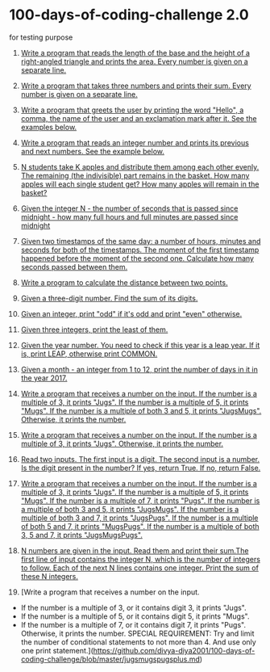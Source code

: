 # 100-days-of-coding-challenge 2.0
for testing purpose

1. [Write a program that reads the length of the base and the height of a right-angled triangle and prints the area. Every number is given on a separate line.](https://github.com/divya-diya2001/100-days-of-coding-challenge/blob/master/area%20of%20triangle.md)

2. [Write a program that takes three numbers and prints their sum. Every number is given on a separate line.](https://github.com/divya-diya2001/100-days-of-coding-challenge/blob/master/sum%20of%20three%20numbers.md)

3. [Write a program that greets the user by printing the word "Hello", a comma, the name of the user and an exclamation mark after it. See the examples below.](hello.md)

4. [Write a program that reads an integer number and prints its previous and next numbers. See the example below.](https://github.com/divya-diya2001/100-days-of-coding-challenge/blob/master/previous%20next.md)

5. [N students take K apples and distribute them among each other evenly. The remaining (the indivisible) part remains in the basket. How many apples will each single student get? How many apples will remain in the basket?](apple.md)

6. [Given the integer N - the number of seconds that is passed since midnight - how many full hours and full minutes are passed since midnight](https://github.com/divya-diya2001/100-days-of-coding-challenge/blob/master/hour.md)

7. [Given two timestamps of the same day: a number of hours, minutes and seconds for both of the timestamps. The moment of the first timestamp happened before the moment of the second one. Calculate how many seconds passed between them.](https://github.com/divya-diya2001/100-days-of-coding-challenge/blob/master/timestamp.md)

8. [Write a program to calculate the distance between two points.](https://github.com/divya-diya2001/100-days-of-coding-challenge/blob/master/distance.md)

9. [Given a three-digit number. Find the sum of its digits.](https://github.com/divya-diya2001/100-days-of-coding-challenge/blob/master/sum%20of%20digit)

10. [Given an integer, print "odd" if it's odd and print "even" otherwise.](https://github.com/divya-diya2001/100-days-of-coding-challenge/blob/master/odd%20or%20even)

11. [Given three integers, print the least of them.](github.com/divya-diya2001/100-days-of-coding-challenge/blob/master/least%20number.md)
12. [Given the year number. You need to check if this year is a leap year. If it is, print LEAP, otherwise print COMMON.](https://github.com/divya-diya2001/100-days-of-coding-challenge/blob/master/leap%20year.md)

13. [Given a month - an integer from 1 to 12, print the number of days in it in the year 2017.](github.com/divya-diya2001/100-days-of-coding-challenge/blob/master/days%20in%20a%20month.md)

14. [Write a program that receives a number on the input.
  If the number is a multiple of 3, it prints "Jugs". 
  If the number is a multiple of 5, it prints "Mugs".
  If the number is a multiple of both 3 and 5, it prints "JugsMugs".
  Otherwise, it prints the number.](https://github.com/divya-diya2001/100-days-of-coding-challenge/blob/master/mugs%20in%20five)

15. [Write a program that receives a number on the input.
If the number is a multiple of 3, it prints "Jugs". 
Otherwise, it prints the number.](github.com/divya-diya2001/100-days-of-coding-challenge/blob/master/jugs%20for%20three) 
    
16. [Read two inputs. 
  The first input is a digit. 
  The second input is a number.
  Is the digit present in the number? If yes, return True.
  If no, return False.](https://github.com/divya-diya2001/100-days-of-coding-challenge/blob/master/digit%20in%20num.md)
  
17. [Write a program that receives a number on the input.
If the number is a multiple of 3, it prints "Jugs". 
If the number is a multiple of 5, it prints "Mugs".
If the number is a multiple of 7, it prints "Pugs".
If the number is a multiple of both 3 and 5, it prints "JugsMugs".
If the number is a multiple of both 3 and 7, it prints "JugsPugs".
If the number is a multiple of both 5 and 7, it prints "MugsPugs".
If the number is a multiple of both 3, 5 and 7, it prints "JugsMugsPugs".](https://github.com/divya-diya2001/100-days-of-coding-challenge/blob/master/jugsmugspugs.md)
18. [N numbers are given in the input. Read them and print their sum.The first line of input contains the integer N, which is the number of integers to follow. Each of the next N lines contains one integer. Print the sum of these N integers.](https://github.com/divya-diya2001/100-days-of-coding-challenge/blob/master/sum%20of%20N%20numbers)
19. [Write a program that receives a number on the input.
- If the number is a multiple of 3, or it contains digit 3, it prints "Jugs". 
- If the number is a multiple of 5, or it contains digit 5, it prints "Mugs".
- If the number is a multiple of 7, or it contains digit 7, it prints "Pugs".
Otherwise, it prints the number.
SPECIAL REQUIREMENT: 
Try and limit the number of conditional statements to not more than 4. 
And use only one print statement.](https://github.com/divya-diya2001/100-days-of-coding-challenge/blob/master/jugsmugspugsplus.md)
